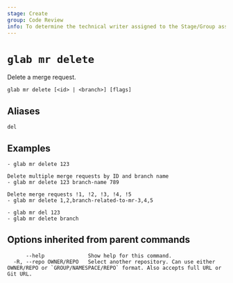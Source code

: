 ```yaml
---
stage: Create
group: Code Review
info: To determine the technical writer assigned to the Stage/Group associated with this page, see https://about.gitlab.com/handbook/product/ux/technical-writing/#assignments
---
```


<!--
This documentation is auto generated by a script.
Please do not edit this file directly. Run `make gen-docs` instead.
-->

# `glab mr delete`

Delete a merge request.

```plaintext
glab mr delete [<id> | <branch>] [flags]
```

## Aliases

```plaintext
del
```

## Examples

```console
- glab mr delete 123

Delete multiple merge requests by ID and branch name
- glab mr delete 123 branch-name 789

Delete merge requests !1, !2, !3, !4, !5
- glab mr delete 1,2,branch-related-to-mr-3,4,5

- glab mr del 123
- glab mr delete branch

```

## Options inherited from parent commands

```plaintext
      --help              Show help for this command.
  -R, --repo OWNER/REPO   Select another repository. Can use either OWNER/REPO or `GROUP/NAMESPACE/REPO` format. Also accepts full URL or Git URL.
```
